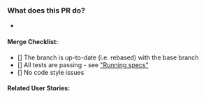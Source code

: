 ### What does this PR do?

*

#### Merge Checklist:

- [] The branch is up-to-date (i.e. rebased) with the base branch
- [] All tests are passing - see ["Running specs"](../README.md#running-tests)
- [] No code style issues

#### Related User Stories:

#